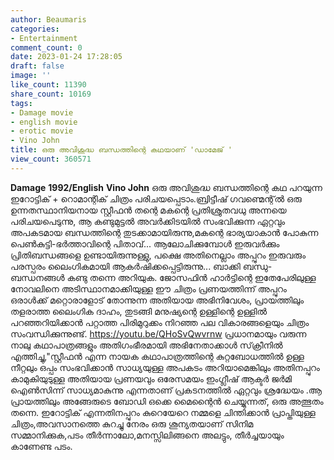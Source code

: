 ```yaml
---
author: Beaumaris
categories:
- Entertainment
comment_count: 0
date: 2023-01-24 17:28:05
draft: false
image: ''
like_count: 11390
share_count: 10169
tags:
- Damage movie
- english movie
- erotic movie
- Vino John
title: ഒരു അവിശുദ്ധ ബന്ധത്തിന്റെ കഥയാണ് 'ഡാമേജ് '
view_count: 360571
---
```


**Damage** **1992/English** **Vino John** ഒരു അവിശുദ്ധ ബന്ധത്തിന്റെ കഥ പറയുന്ന ഇറോട്ടിക് + റൊമാന്റിക് ചിത്രം പരിചയപ്പെടാം.ബ്രിട്ടീഷ് ഗവണ്മെന്റ്ൽ ഒരു ഉന്നതസ്ഥാനിയനായ സ്റ്റീഫൻ തന്റെ മകന്റെ പ്രതിശ്രുതവധു അന്നയെ പരിചയപെടുന്നു, ആ കണ്ടുമുട്ടൽ അവർക്കിടയിൽ സംഭവിക്കുന്ന ഏറ്റവും അപകടമായ ബന്ധത്തിന്റെ തുടക്കാമായിരുന്നു,മകന്റെ ഭാര്യയാകാൻ പോകുന്ന പെൺകുട്ടി-ഭർത്താവിന്റെ പിതാവ്... ആലോചിക്കുമ്പോൾ ഇരുവർക്കും പ്രിതിബന്ധങ്ങളെ ഉണ്ടായിരുന്നുള്ളു, പക്ഷെ അതിനെല്ലാം അപ്പുറം ഇരുവരും പരസ്പരം ലൈംഗികമായി ആകർഷിക്കപ്പെട്ടിരുന്നു... ബാക്കി ബന്ധു-ബന്ധനങ്ങൾ കണ്ടു തന്നെ അറിയുക. ജോസഫിൻ ഹാർട്ടിന്റെ ഇതേപേരിലുള്ള നോവലിനെ അടിസ്ഥാനമാക്കിയുള്ള ഈ ചിത്രം പ്രണയത്തിന്ന് അപ്പുറം ഒരാൾക്ക് മറ്റൊരാളോട് തോന്നുന്ന അതിയായ അഭിനിവേശം, പ്രായത്തിലും തളരാത്ത ലൈംഗിക ദാഹം, തുടങ്ങി മനുഷ്യന്റെ ഉള്ളിന്റെ ഉള്ളിൽ പറഞ്ഞറിയിക്കാൻ പറ്റാത്ത പിരിമുറുക്കം നിറഞ്ഞ പല വികാരങ്ങളെയും ചിത്രം സംവന്ധിക്കുന്നുണ്ട്. https://youtu.be/QHoSvQwvrnw പ്രധാനമായും വരുന്ന നാലു കഥാപാത്രങ്ങളും അതിഗംഭീരമായി അഭിനേതാക്കാൾ സ്‌ക്രീനിൽ എത്തിച്ചു,"സ്റ്റീഫൻ എന്ന നായക കഥാപാത്രത്തിന്റെ കുറ്റബോധത്തിൽ ഉള്ള നീറ്റലും ഒപ്പം സംഭവിക്കാൻ സാധ്യയുള്ള അപകടം അറിയാമെങ്കിലും അതിനപ്പുറം കാമുകിയുടുള്ള അതിയായ പ്രണയവും ഒരേസമയം ഇംഗ്ലീഷ് ആക്ടർ ജർമി ഐൺസിന്ന് സാധ്യമാകുന്നു എന്നതാണ് പ്രകടനത്തിൽ ഏറ്റവും ശ്രദ്ധേയം .ആ പ്രായത്തിലും അങ്ങേരുടെ ബോഡി ഒക്കെ മൈന്റൈൻ ചെയ്യുന്നത്, ഒരു അത്ഭുതം തന്നെ. ഇറോട്ടിക് എന്നതിനപ്പുറം കുറെയേറെ നമ്മളെ ചിന്തിക്കാൻ പ്രാപ്തിയുള്ള ചിത്രം,അവസാനത്തെ കുറച്ചു നേരം ഒരു ശൂന്യതയാണ് സിനിമ സമ്മാനിക്കുക,പടം തീർന്നാലോ,മനസ്സിലിങ്ങനെ അലട്ടും, തീർച്ചയായും കാണേണ്ട പടം.